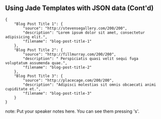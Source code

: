 ##  Using Jade Templates with JSON data (Cont'd)

    {
        "Blog Post Title 1": {
            "source": "http://stevensegallery.com/200/200",
            "description": "Lorem ipsum dolor sit amet, consectetur adipisicing elit.",
            "filename": "blog-post-title-1"
        },
        "Blog Post Title 2": {
            "source": "http://fillmurray.com/200/200",
            "description": " Perspiciatis quasi velit sequi fuga voluptatum assumenda quae.",
            "filename": "blog-post-title-2"
        },
        "Blog Post Title 3": {
            "source": "http://placecage.com/200/200",
            "description": "Adipisci molestias sit omnis obcaecati animi cupiditate et.",
            "filename": "blog-post-title-3"
        }
    }

note:
    Put your speaker notes here.
    You can see them pressing 's'.
